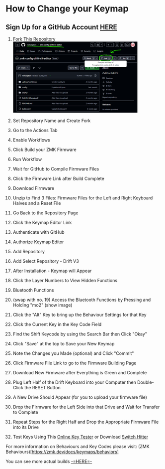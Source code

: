 # How to Change your Keymap

## Sign Up for a GitHub Account [HERE](https://github.com/)

1. Fork [This Repository](https://github.com/Timception/zmk-config-drift-v3-editor)  <img src="images/1.png" width="400">

2. Set Repository Name and Create Fork  
3. Go to the Actions Tab  
4. Enable Workflows  
5. Click Build your ZMK Firmware  
6. Run Workflow  
7. Wait for GitHub to Compile Firmware Files  
8. Click the Firmware Link after Build Complete  
9. Download Firmware  
10. Unzip to Find 3 Files: Firmware Files for the Left and Right Keyboard Halves and a Reset File  
11. Go Back to the Repository Page  
12. Click the Keymap Editor Link  
13. Authenticate with GitHub  
14. Authorize Keymap Editor  
15. Add Repository  
16. Add Select Repository - Drift V3  
17. After Installation - Keymap will Appear  
18. Click the Layer Numbers to View Hidden Functions  
19. Bluetooth Functions  
20. (swap with no. 19) Access the Bluetooth Functions by Pressing and Holding "mo2" (show image)  
21. Click the "Alt" Key to bring up the Behaviour Settings for that Key  
22. Click the Current Key in the Key Code Field  
23. Find the Shift Keycode by using the Search Bar then Click "Okay"  
24. Click "Save" at the top to Save your New Keymap  
25. Note the Changes you Made (optional) and Click "Commit"  
26. Click Firmware File Link to go to the Firmware Building Page  
27. Download New Firmware after Everything is Green and Complete  
28. Plug Left Half of the Drift Keyboard into your Computer then Double-Click the RESET Button  
29. A New Drive Should Appear (for you to upload your firmware file)  
30. Drop the Firmware for the Left Side into that Drive and Wait for Transfer to Complete  
31. Repeat Steps for the Right Half and Drop the Appropriate Firmware File into its Drive  
32. Test Keys Using This [Online Key Tester](https://www.keyboardtester.com/tester.html) or Download [Switch Hitter](https://www.majorgeeks.com/files/details/switch_hitter.html)  

For more information on Behaviours and Key Codes please visit: (ZMK Behaviours)[https://zmk.dev/docs/keymaps/behaviors]  


You can see more actual builds [-=HERE=-](https://www.instagram.com/majin_keyboards)  
